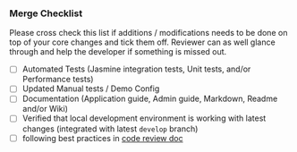 ### Merge Checklist

Please cross check this list if additions / modifications needs to be done on top of your core changes and tick them off. Reviewer can as well glance through and help the developer if something is missed out.

- [ ] Automated Tests (Jasmine integration tests, Unit tests, and/or Performance tests)
- [ ] Updated Manual tests / Demo Config
- [ ] Documentation (Application guide, Admin guide, Markdown, Readme and/or Wiki)
- [ ] Verified that local development environment is working with latest changes (integrated with latest `develop` branch)
- [ ] following best practices in [code review doc](../code_review.md)